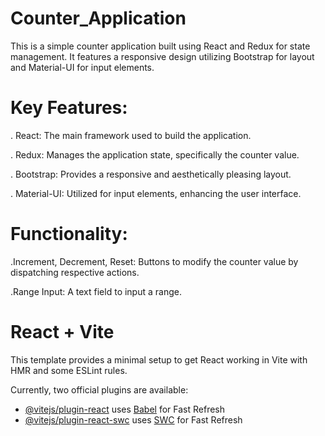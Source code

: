 # Counter_Application
This is a simple counter application built using React and Redux for state management. It features a responsive design utilizing Bootstrap for layout and Material-UI for input elements.

# Key Features:
. React: The main framework used to build the application.

. Redux: Manages the application state, specifically the counter value.

. Bootstrap: Provides a responsive and aesthetically pleasing layout.

. Material-UI: Utilized for input elements, enhancing the user interface.

# Functionality:
.Increment, Decrement, Reset: Buttons to modify the counter value by dispatching respective actions.

.Range Input: A text field to input a range.






# React + Vite

This template provides a minimal setup to get React working in Vite with HMR and some ESLint rules.

Currently, two official plugins are available:

- [@vitejs/plugin-react](https://github.com/vitejs/vite-plugin-react/blob/main/packages/plugin-react/README.md) uses [Babel](https://babeljs.io/) for Fast Refresh
- [@vitejs/plugin-react-swc](https://github.com/vitejs/vite-plugin-react-swc) uses [SWC](https://swc.rs/) for Fast Refresh
